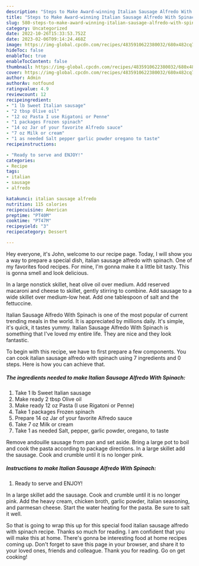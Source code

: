 ```yaml
---
description: "Steps to Make Award-winning Italian Sausage Alfredo With Spinach"
title: "Steps to Make Award-winning Italian Sausage Alfredo With Spinach"
slug: 580-steps-to-make-award-winning-italian-sausage-alfredo-with-spinach
category: Uncategorized
date: 2022-10-26T15:33:53.752Z
date: 2023-02-06T09:14:24.468Z
image: https://img-global.cpcdn.com/recipes/4835910622380032/680x482cq70/italian-sausage-alfredo-with-spinach-recipe-main-photo.jpg
hideToc: false
enableToc: true
enableTocContent: false
thumbnail: https://img-global.cpcdn.com/recipes/4835910622380032/680x482cq70/italian-sausage-alfredo-with-spinach-recipe-main-photo.jpg
cover: https://img-global.cpcdn.com/recipes/4835910622380032/680x482cq70/italian-sausage-alfredo-with-spinach-recipe-main-photo.jpg
author: Admin
authorAv: notfound
ratingvalue: 4.9
reviewcount: 12
recipeingredient:
- "1 lb Sweet Italian sausage"
- "2 tbsp Olive oil"
- "12 oz Pasta I use Rigatoni or Penne"
- "1 packages Frozen spinach"
- "14 oz Jar of your favorite Alfredo sauce"
- "7 oz Milk or cream"
- "1 as needed Salt pepper garlic powder oregano to taste"
recipeinstructions:

- "Ready to serve and ENJOY!"
categories:
- Recipe
tags:
- italian
- sausage
- alfredo

katakunci: italian sausage alfredo 
nutrition: 115 calories
recipecuisine: American
preptime: "PT40M"
cooktime: "PT47M"
recipeyield: "3"
recipecategory: Dessert

---
```



Hey everyone, it's John, welcome to our recipe page. Today, I will show you a way to prepare a special dish, italian sausage alfredo with spinach. One of my favorites food recipes. For mine, I'm gonna make it a little bit tasty. This is gonna smell and look delicious.

In a large nonstick skillet, heat olive oil over medium. Add reserved macaroni and cheese to skillet, gently stirring to combine. Add sausage to a wide skillet over medium-low heat. Add one tablespoon of salt and the fettuccine.

Italian Sausage Alfredo With Spinach is one of the most popular of current trending meals in the world. It is appreciated by millions daily. It's simple, it's quick, it tastes yummy. Italian Sausage Alfredo With Spinach is something that I've loved my entire life. They are nice and they look fantastic.


To begin with this recipe, we have to first prepare a few components. You can cook italian sausage alfredo with spinach using 7 ingredients and 0 steps. Here is how you can achieve that.

<!--inarticleads1-->

##### The ingredients needed to make Italian Sausage Alfredo With Spinach:

1. Take 1 lb Sweet Italian sausage
1. Make ready 2 tbsp Olive oil
1. Make ready 12 oz Pasta (I use Rigatoni or Penne)
1. Take 1 packages Frozen spinach
1. Prepare 14 oz Jar of your favorite Alfredo sauce
1. Take 7 oz Milk or cream
1. Take 1 as needed Salt, pepper, garlic powder, oregano, to taste


Remove andouille sausage from pan and set aside. Bring a large pot to boil and cook the pasta according to package directions. In a large skillet add the sausage. Cook and crumble until it is no longer pink. 

<!--inarticleads2-->

##### Instructions to make Italian Sausage Alfredo With Spinach:


1. Ready to serve and ENJOY!

In a large skillet add the sausage. Cook and crumble until it is no longer pink. Add the heavy cream, chicken broth, garlic powder, italian seasoning, and parmesan cheese. Start the water heating for the pasta. Be sure to salt it well. 

So that is going to wrap this up for this special food italian sausage alfredo with spinach recipe. Thanks so much for reading. I am confident that you will make this at home. There's gonna be interesting food at home recipes coming up. Don't forget to save this page in your browser, and share it to your loved ones, friends and colleague. Thank you for reading. Go on get cooking!
